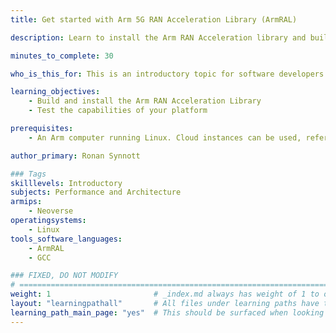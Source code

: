 ```yaml
---
title: Get started with Arm 5G RAN Acceleration Library (ArmRAL)

description: Learn to install the Arm RAN Acceleration library and build the supplied examples on an Arm based cloud instance

minutes_to_complete: 30  

who_is_this_for: This is an introductory topic for software developers new to the Arm RAN Acceleration Library (ArmRAL).

learning_objectives: 
    - Build and install the Arm RAN Acceleration Library
    - Test the capabilities of your platform

prerequisites:
    - An Arm computer running Linux. Cloud instances can be used, refer to the list of [Arm cloud service providers](/learning-paths/server-and-cloud/csp/).

author_primary: Ronan Synnott

### Tags
skilllevels: Introductory
subjects: Performance and Architecture
armips:
    - Neoverse
operatingsystems:
    - Linux
tools_software_languages:
    - ArmRAL
    - GCC

### FIXED, DO NOT MODIFY
# ================================================================================
weight: 1                       # _index.md always has weight of 1 to order correctly
layout: "learningpathall"       # All files under learning paths have this same wrapper
learning_path_main_page: "yes"  # This should be surfaced when looking for related content. Only set for _index.md of learning path content.
---
```


